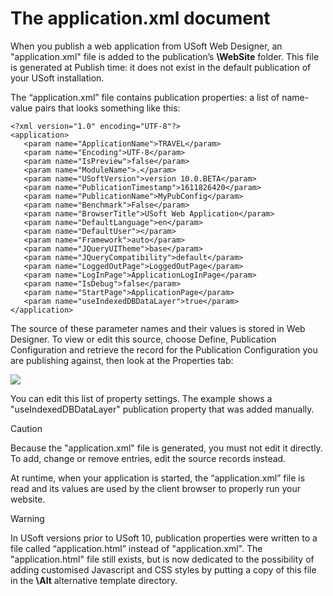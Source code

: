 # The application.xml document

When you publish a web application from USoft Web Designer, an "application.xml" file is added to the publication’s **\\WebSite** folder. This file is generated at Publish time: it does not exist in the default publication of your USoft installation.

The “application.xml” file contains publication properties: a list of name-value pairs that looks something like this:

```language-xml
<?xml version="1.0" encoding="UTF-8"?>
<application>
   <param name="ApplicationName">TRAVEL</param>
   <param name="Encoding">UTF-8</param>
   <param name="IsPreview">false</param>
   <param name="ModuleName">.</param>
   <param name="USoftVersion">version 10.0.BETA</param>
   <param name="PublicationTimestamp">1611826420</param>
   <param name="PublicationName">MyPubConfig</param>
   <param name="Benchmark">False</param>
   <param name="BrowserTitle">USoft Web Application</param>
   <param name="DefaultLanguage">en</param>
   <param name="DefaultUser"></param>
   <param name="Framework">auto</param>
   <param name="JQueryUITheme">base</param>
   <param name="JQueryCompatibility">default</param>
   <param name="LoggedOutPage">LoggedOutPage</param>
   <param name="LogInPage">ApplicationLogInPage</param>
   <param name="IsDebug">false</param>
   <param name="StartPage">ApplicationPage</param>
   <param name="useIndexedDBDataLayer">true</param>
</application>
```

The source of these parameter names and their values is stored in Web Designer. To view or edit this source, choose Define, Publication Configuration and retrieve the record for the Publication Configuration you are publishing against, then look at the Properties tab:

![](/api/Web%20and%20app%20UIs/Publishing%20and%20running%20your%20web%20application/assets/aa9b773c-6010-46a0-8f5d-97faa6b48359.png)

You can edit this list of property settings. The example shows a "useIndexedDBDataLayer" publication property that was added manually.

> [!CAUTION]
> Because the "application.xml" file is generated, you must not edit it directly. To add, change or remove entries, edit the source records instead.

At runtime, when your application is started, the “application.xml” file is read and its values are used by the client browser to properly run your website. 

> [!WARNING]
> In USoft versions prior to USoft 10, publication properties were written to a file called “application.html” instead of "application.xml". The "application.html" file still exists, but is now dedicated to the possibility of adding customised Javascript and CSS styles by putting a copy of this file in the **\\Alt** alternative template directory.